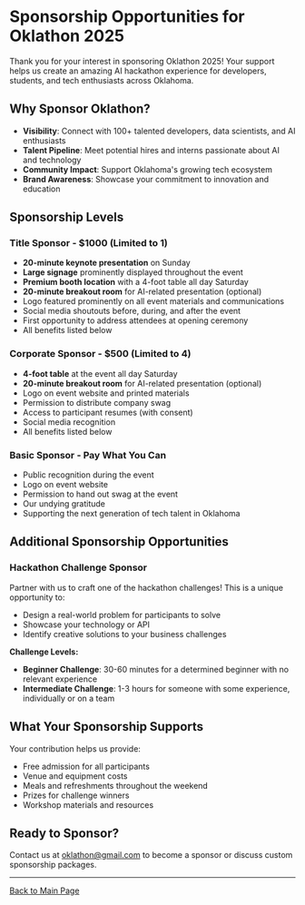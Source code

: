 # Sponsorship Opportunities for Oklathon 2025

Thank you for your interest in sponsoring Oklathon 2025! Your support helps us create an amazing AI hackathon experience for developers, students, and tech enthusiasts across Oklahoma.

## Why Sponsor Oklathon?

- **Visibility**: Connect with 100+ talented developers, data scientists, and AI enthusiasts
- **Talent Pipeline**: Meet potential hires and interns passionate about AI and technology
- **Community Impact**: Support Oklahoma's growing tech ecosystem
- **Brand Awareness**: Showcase your commitment to innovation and education

## Sponsorship Levels

### Title Sponsor - $1000 (Limited to 1)
- **20-minute keynote presentation** on Sunday
- **Large signage** prominently displayed throughout the event
- **Premium booth location** with a 4-foot table all day Saturday
- **20-minute breakout room** for AI-related presentation (optional)
- Logo featured prominently on all event materials and communications
- Social media shoutouts before, during, and after the event
- First opportunity to address attendees at opening ceremony
- All benefits listed below

### Corporate Sponsor - $500 (Limited to 4)
- **4-foot table** at the event all day Saturday
- **20-minute breakout room** for AI-related presentation (optional)
- Logo on event website and printed materials
- Permission to distribute company swag
- Access to participant resumes (with consent)
- Social media recognition
- All benefits listed below

### Basic Sponsor - Pay What You Can
- Public recognition during the event
- Logo on event website
- Permission to hand out swag at the event
- Our undying gratitude
- Supporting the next generation of tech talent in Oklahoma

## Additional Sponsorship Opportunities

### Hackathon Challenge Sponsor
Partner with us to craft one of the hackathon challenges! This is a unique opportunity to:
- Design a real-world problem for participants to solve
- Showcase your technology or API
- Identify creative solutions to your business challenges

**Challenge Levels:**
- **Beginner Challenge**: 30-60 minutes for a determined beginner with no relevant experience
- **Intermediate Challenge**: 1-3 hours for someone with some experience, individually or on a team

## What Your Sponsorship Supports

Your contribution helps us provide:
- Free admission for all participants
- Venue and equipment costs
- Meals and refreshments throughout the weekend
- Prizes for challenge winners
- Workshop materials and resources

## Ready to Sponsor?

Contact us at [oklathon@gmail.com](mailto:oklathon@gmail.com) to become a sponsor or discuss custom sponsorship packages.

---

[Back to Main Page](./)